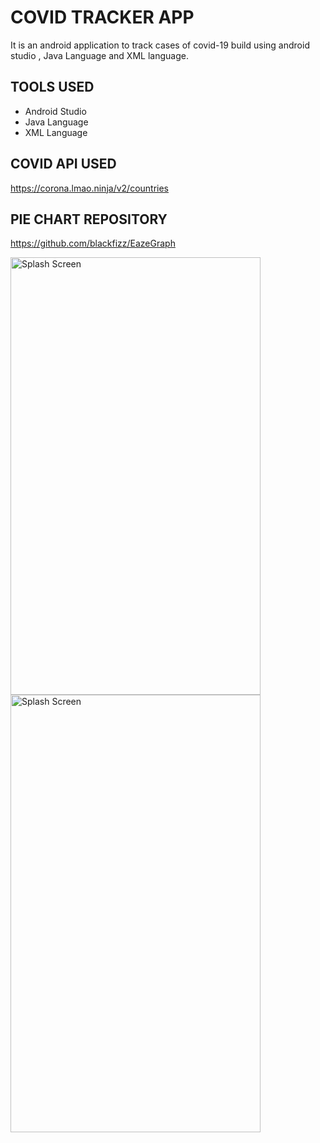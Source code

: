 # COVID TRACKER APP

It is an android application to track cases of covid-19 build using android studio , Java Language and XML language.

## TOOLS USED

* Android Studio
* Java Language
* XML Language

## COVID API USED
https://corona.lmao.ninja/v2/countries

## PIE CHART REPOSITORY
https://github.com/blackfizz/EazeGraph

<img src="https://user-images.githubusercontent.com/63090622/151220415-1c32dab9-8dc3-4eb1-83d7-9a4a7bb502ec.jpeg" alt="Splash Screen" width="400" height="700">
<img src="https://user-images.githubusercontent.com/63090622/151220421-044153a7-34cb-48c5-b877-084e371a08f5.jpeg" alt="Splash Screen" width="400" height="700">


